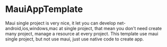 # MauiAppTemplate
Maui single project is very nice, it let you can develop net-android,ios,windows,mac at single project, that mean you don't need create many project, manage a resource at every project. This template use maui single project, but not use maui, just use native code to create app.
